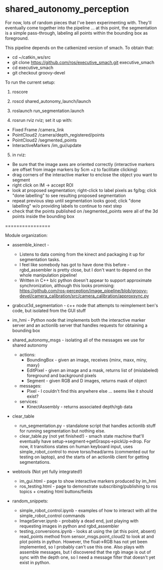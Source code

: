 shared_autonomy_perception
===============

For now, lots of random pieces that I've been experimenting with. 
They'll eventually come together into the pipeline ... at this point, 
the segmentation is a simple pass-through, labeling all points within 
the bounding box as foreground. 

This pipeline depends on the catkenized version of smach. To obtain that:
  * cd ~/catkin_ws/src
  * git clone https://github.com/ros/executive_smach.git executive_smach
  * cd executive_smach
  * git checkout groovy-devel
  
To run the current setup:

1) roscore

2) roscd shared_autonomy_launch/launch

3) roslaunch run_segmentation.launch

4) rosrun rviz rviz; set it up with:
  * Fixed Frame /camera_link
  * PointCloud2 /camera/depth_registered/points 
  * PointCloud2 /segmented_points
  * InteractiveMarkers /im_gui/update

5) in rviz:
  * Be sure that the image axes are oriented correctly 
    (interactive markers are offset from image markers by 5cm +z to facilitate clicking)
  * drag corners of the interactive marker to enclose the object you want to segment
  * right click on IM -> accept ROI 
  * look at proposed segmentation; right-click to label pixels as fg/bg; 
    click "done labelling" to see resulting proposed segmentation
  * repeat previous step until segmentation looks good; 
    click "done labelling" w/o providing labels to continue to next step
  * check that the points published on /segmented_points were all of the 3d points inside the bounding box
  
================

Module organization:

* assemble_kinect - 
  * Listens to data coming from the kinect and packaging it up for segmentation tasks. 
  * I feel like somebody has got to have done this before - rgbd_assembler is pretty close, but I don't want to depend on the whole manipulation pipeline! 
  * Written in C++ b/c python doesn't appear to support approximate synchronization, although this looks promising:
https://github.com/ros-perception/image_pipeline/blob/groovy-devel/camera_calibration/src/camera_calibration/approxsync.py 


* grabcut3d_segmentation - c++ node that attempts to reimplement ben's code, but isolated from the GUI stuff

* im_hmi - Python node that implements both the interactive marker server and an actionlib server that handles requests for obtaining a bounding box

* shared_autonomy_msgs - isolating all of the messages we use for shared autonomy
  * actions: 
    - BoundingBox - given an image, receives {minx, maxx, miny, maxy}
    - EditPixel - given an image and a mask, returns list of (mislabeled) foreground and background pixels
    - Segment - given RGB and D images, returns mask of object
  * messages:
    - Pixel - I couldn't find this anywhere else ... seems like it should exist?
  * services:
    - KinectAssembly - returns associated depth/rgb data

* clear_table 
  * run_segmentation.py - standalone script that handles actionlib stuff for running segmentation but nothing else. 
  * clear_table.py (not yet finished!) - smach state machine that'll eventually have setup->segment->getGrasps->pickUp->drop. For now, it transitions states on human keyboard input, uses simple_robot_control to move torso/head/arms (commented out for testing on laptop), and the starts of an actionlib client for getting segmentations.

* webtools (Not yet fully integrated!)
  * im_gui.html - page to show interactive markers produced by im_hmi
  * ros_testing.html - page to demonstrate subscribing/publishing to ros topics + creating html buttons/fields

* random_snippets:
  * simple_robot_control.ipynb - examples of how to interact with all the simple_robot_control commands
  * ImageServer.ipynb - probably a dead end, just playing with requesting images in python and rgbd_assembler
  * testing_conversions.ipynb - looks at using the (at this point, absent) read_points method from sensor_msgs.point_cloud2 to look at and plot points in python. However, the float->RGB has not yet been implemented, so I probably can't use this one. Also plays with assemble messages, but I discovered that the rgb image is out of sync with the depth one, so I need a message filter that doesn't yet exist in python. 
